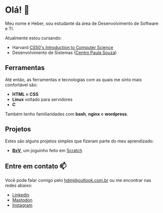 # Olá! 👋

Meu nome é Heber, sou estudante da área de Desenvolvimento de Software e TI.

Atualmente estou cursando:

- Harvard [CS50's Introduction to Computer Science](https://cs50.harvard.edu/x/2022/)
- Desenvolvimento de Sistemas ([Centro Paula Souza](https://www.cps.sp.gov.br/))


## Ferramentas

Até então, as ferramentas e tecnologias com as quais me sinto mais confortável são:

- **HTML** e **CSS**
- **Linux** voltado para servidores
- **C**

Também tenho familiaridades com **bash**, **nginx** e **wordpress**.

## Projetos

Estes são alguns projetos simples que fizeram parte do meu aprendizado:

- **[BxV](https://scratch.mit.edu/projects/704338674/)**, um joguinho feito em [Scratch](https://scratch.mit.edu)


## Entre em contato 📫

Você pode falar comigo pelo <hdmj@outlook.com.br> ou me encontrar nas redes abaixo:

- [Linkedin](linkedin.com/hdmj)
- [Mastodon](https://mastodon.com.br/@hdmj)
- [Instagram](https://instagram.com/hebinzin)
